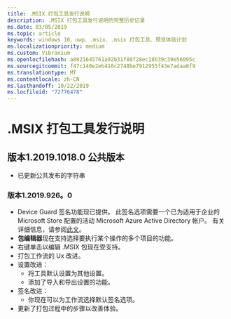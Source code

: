 ```yaml
---
title: .MSIX 打包工具发行说明
description: .MSIX 打包工具发行说明的完整历史记录
ms.date: 03/05/2019
ms.topic: article
keywords: windows 10、uwp、.msix、.msix 打包工具、预览体验计划
ms.localizationpriority: medium
ms.custom: Vibranium
ms.openlocfilehash: a8921645761a92b31f88f28ec18b39c39e56095c
ms.sourcegitcommit: f47c140e2eb410c2748be7912955f43e7adaa8f9
ms.translationtype: MT
ms.contentlocale: zh-CN
ms.lasthandoff: 10/22/2019
ms.locfileid: "72776478"
---
```

# <a name="msix-packaging-tool-release-notes"></a>.MSIX 打包工具发行说明

## <a name="version-1201910180-public-release"></a>版本1.2019.1018.0 公共版本
- 已更新公共发布的字符串

### <a name="version-120199260"></a>版本1.2019.926。0 
- Device Guard 签名功能现已提供。 此签名选项需要一个已为适用于企业的 Microsoft Store 配置的活动 Microsoft Azure Active Directory 帐户。 有关详细信息，请参阅[此文](https://docs.microsoft.com/windows/msix/package/signing-package-device-guard-signing)。
- **包编辑器**现在支持选择要执行某个操作的多个项目的功能。
- 右键单击以编辑 .MSIX 包现在受支持。
- 打包工作流的 Ux 改进。
- 设置改进：
    - 将工具默认设置为其他设置。
    - 添加了导入和导出设置的功能。
- 签名改进：
    - 你现在可以为工作流选择默认签名选项。
- 更新了打包过程中的步骤以改善体验。

